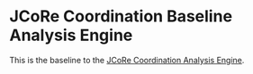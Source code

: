 # JCoRe Coordination Baseline Analysis Engine
This is the baseline to the [JCoRe Coordination Analysis Engine](https://github.com/JULIELab/jcore-coordination-ae).

